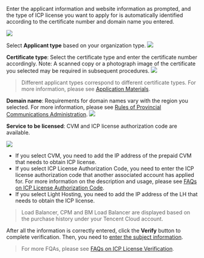 

Enter the applicant information and website information as prompted, and the type of ICP license you want to apply for is automatically identified according to the certificate number and domain name you entered.


![](http://i.imgur.com/GFpvnkl.png)

Select **Applicant type** based on your organization type.
![](https://mc.qcloudimg.com/static/img/7c1351bc437d118146282eeb12eb5d4d/1.png)


**Certificate type**: Select the certificate type and enter the certificate number accordingly. Note: A scanned copy or a photograph image of the certificate you selected may be required in subsequent procedures.
![](https://mc.qcloudimg.com/static/img/ce2fd3e7258880838ef343ae5cd2c7bc/2.png)

>Different applicant types correspond to different certificate types. For more information, please see [Application Materials](https://cloud.tencent.com/document/product/243/656).

**Domain name**: Requirements for domain names vary with the region you selected. For more information, please see [Rules of Provincial Communications Administration](https://cloud.tencent.com/document/product/243/3474).
![](https://mc.qcloudimg.com/static/img/43bcaed71972e0b4d18129b8324615c0/3.png)

**Service to be licensed**: CVM and ICP license authorization code are available.

![](https://mc.qcloudimg.com/static/img/d2024a5d62d0db9918c53c2c0711fe3c/image.png)

- If you select CVM, you need to add the IP address of the prepaid CVM that needs to obtain ICP license.
- If you select ICP License Authorization Code, you need to enter the ICP license authorization code that another associated account has applied for. For more information on the description and usage, please see [FAQs on ICP License Authorization Code](https://cloud.tencent.com/document/product/243/9713).
- If you select Light Hosting, you need to add the IP address of the LH that needs to obtain the ICP license.

>Load Balancer, CPM and BM Load Balancer are displayed based on the purchase history under your Tencent Cloud account.
>

After all the information is correctly entered, click the **Verify** button to complete verification. Then, you need to [enter the subject information](https://cloud.tencent.com/document/product/243/9546).

>For more FQAs, please see [FAQs on ICP License Verification](https://cloud.tencent.com/document/product/243/9585).


 

